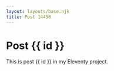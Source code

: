 ```yaml
---
layout: layouts/base.njk
title: Post 14456
---
```


# Post {{ id }}

This is post {{ id }} in my Eleventy project.
